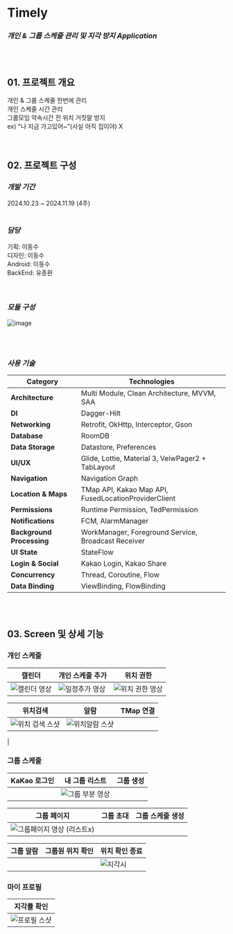 # Timely
### ***개인 & 그룹 스케줄 관리 및 지각 방지 Application***
<br><br>
## 01. 프로젝트 개요
개인 & 그룹 스케줄 한번에 관리     
개인 스케줄 시간 관리   
그룹모임 약속시간 전 위치 거짓말 방지    
  ex) "나 지금 가고있어~"(사실 아직 집이야) X   
<br><br>




## 02. 프로젝트 구성
### ***개발 기간***   
2024.10.23 ~ 2024.11.19 (4주)
<br><br>

### ***담당***   
기획: 이동수    
디자인: 이동수    
Android: 이동수   
BackEnd: 유종환   
<br><br>

### ***모듈 구성***
![image](https://github.com/user-attachments/assets/84a1a595-3903-4e5e-afd4-44a9203231a8)

<br><br>

### ***사용 기술***
| **Category** | **Technologies** |
| --- | --- |
| **Architecture** | Multi Module,  Clean Architecture,  MVVM,  SAA |
| **DI** | Dagger-Hilt |
| **Networking** | Retrofit, OkHttp, Interceptor, Gson|
| **Database** | RoomDB |
| **Data Storage** |  Datastore, Preferences |
| **UI/UX** | Glide, Lottie, Material 3, VeiwPager2 + TabLayout |
| **Navigation** | Navigation Graph |
| **Location & Maps** | TMap API, Kakao Map API, FusedLocationProviderClient |
| **Permissions** | Runtime Permission, TedPermission |
| **Notifications** | FCM, AlarmManager |
| **Background Processing** | WorkManager, Foreground Service, Broadcast Receiver |
| **UI State** |StateFlow|
| **Login & Social** | Kakao Login, Kakao Share |
| **Concurrency** | Thread, Coroutine, Flow |
| **Data Binding** | ViewBinding, FlowBinding |

<br><br>

## 03. Screen 및 상세 기능
### 개인 스케줄
| 캘린더| 개인 스케줄 추가 | 위치 권한 |
|---|---|---|
|![캘린더 영상](https://github.com/user-attachments/assets/0518bf5d-06f5-437b-9179-0b444b0aa15b)|![일정추가 영상](https://github.com/user-attachments/assets/2f11083f-cdd0-463a-93a2-dfa0c056e66d)|![위치 권한 영상 ](https://github.com/user-attachments/assets/4b54ed15-e7cb-4afb-a4b5-0fbd2cc02075)|


| 위치검색 | 알람 | TMap 연결|
|---|---|---|
|![위치 검색 스샷](https://github.com/user-attachments/assets/b03aa7db-26ab-4f81-954d-923490316161)|![위치알람 스샷](https://github.com/user-attachments/assets/32db328c-3783-4fe8-8217-7ab0c284cdd5)| 
 |

### 그룹 스케줄
| KaKao 로그인 | 내 그룹 리스트 | 그룹 생성 |
|---|---|---|
||![그룹 부분 영상](https://github.com/user-attachments/assets/b351ff3f-670c-46b8-b9b4-d5358585b6b2)||

| 그룹 페이지 | 그룹 초대 | 그룹 스케줄 생성 |
|---|---|---|
|![그룹페이지 영상 (리스트x)](https://github.com/user-attachments/assets/875895de-5d05-409a-8485-9b557934f93a)|||

| 그룹 알람 | 그룹원 위치 확인 | 위치 확인 종료 |
|---|---|---|
|||![지각시](https://github.com/user-attachments/assets/f1b8851b-2cee-4e4b-951e-6d600cd3041e)|


### 마이 프로필
| 지각률 확인 |
|---|
|![프로필 스샷 ](https://github.com/user-attachments/assets/d6e68576-953c-4317-8c7f-59debb809e25)|


